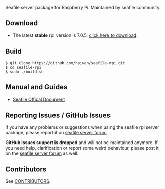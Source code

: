 Seafile server package for Raspberry Pi. Maintained by seafile community.

## Download

- The latest **stable** rpi version is 7.0.5, [click here to download](https://github.com/haiwen/seafile-rpi/releases/download/v7.0.5/seafile-server_7.0.5_stable_pi.tar.gz).

## Build

```
$ git clone https://github.com/haiwen/seafile-rpi.git
$ cd seafile-rpi
$ sudo ./build.sh
```

## Manual and Guides

- [Seafile Offical Document](http://manual.seafile.com/deploy/using_sqlite.html)

## Reporting Issues / GitHub Issues

If you have any problems or suggestions when using the seafile rpi server package, please report it on [seafile server forum](https://forum.seafile.com/). 

**GitHub Issues support is dropped** and will not  be maintained anymore. If you need help, clarification or report some weird behaviour, please post it on the [seafile server forum](https://forum.seafile.com/) as well.

## Contributors

See [CONTRIBUTORS](CONTRIBUTORS).
